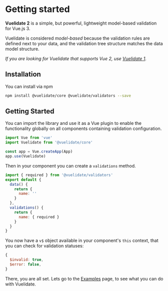 # Getting started

**Vuelidate 2** is a simple, but powerful, lightweight model-based validation for Vue.js 3.

Vuelidate is considered _model-based_ because the validation rules are defined next to your data, and the validation tree structure matches the data model structure.

_If you are looking for Vuelidate that supports Vue 2, use [Vuelidate 1](https://github.com/vuelidate/vuelidate/tree/v1)._

## Installation

You can install via npm

```bash
npm install @vuelidate/core @vuelidate/validators --save
```

## Getting Started

You can import the library and use it as a Vue plugin to enable the functionality globally on all components containing validation configuration.

```js
import Vue from 'vue'
import Vuelidate from '@vuelidate/core'

const app = Vue.createApp(App)
app.use(Vuelidate)
```

Then in your component you can create a `validations` method.

```js
import { required } from '@vuelidate/validators'
export default {
  data() {
    return {
      name: ''
    }
  },
  validations() {
    return {
      name: { required }
    }
  }
}
```

You now have a `v$` object available in your component's `this` context, that you can check for validation statuses:

```js
{
  $invalid: true,
  $error: false,
}
```

There, you are all set. Lets go to the [Examples](./examples.md) page, to see what you can do with Vuelidate.

